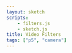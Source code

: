 ```yaml
---
layout: sketch
scripts: 
    - filters.js
    - sketch.js    
title: Video Filters
tags: ["p5", "camera"]    
---
```

